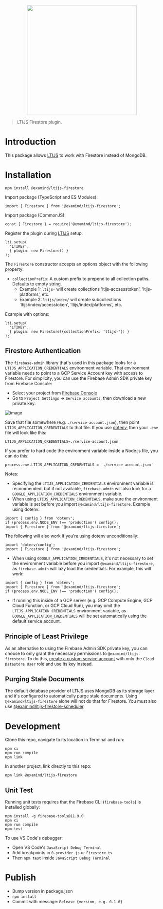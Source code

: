<div align="center">
	<br>
	<br>
	<a href="https://cvmcosta.github.io/ltijs"><img width="360" src="https://raw.githubusercontent.com/Cvmcosta/ltijs/master/docs/logo-300.svg"></img></a>
</div>

> LTIJS Firestore plugin.

# Introduction

This package allows [LTIJS](https://cvmcosta.github.io/ltijs) to work with Firestore instead of MongoDB.

# Installation

```
npm install @examind/ltijs-firestore
```

Import package (TypeScript and ES Modules):

```
import { Firestore } from '@examind/ltijs-firestore';
```

Import package (CommonJS):

```
const { Firestore } = require('@examind/ltijs-firestore');
```

Register the plugin during [LTIJS](https://cvmcosta.github.io/ltijs) setup:

```
lti.setup(
  'LTIKEY',
  { plugin: new Firestore() }
);

```

The `Firestore` constructor accepts an options object with the following property:

- `collectionPrefix`: A custom prefix to prepend to all collection paths. Defaults to empty string.
  - Example 1: `ltijs-` will create collections 'ltijs-accsesstoken', 'ltijs-platforms', etc.
  - Example 2: `ltijs/index/` will create subcollections 'ltijs/index/accesstoken', 'ltijs/index/platforms', etc.

Example with options:

```
lti.setup(
  'LTIKEY',
  { plugin: new Firestore({collectionPrefix: 'ltijs-'}) }
);

```

## Firestore Authentication

The `firebase-admin` library that's used in this package looks for a `LTIJS_APPLICATION_CREDENTIALS` environment variable. That environment variable needs to point to a GCP Service Account key with access to Firestore. For simplicity, you can use the Firebase Admin SDK private key from Firebase Console:

- Select your project from [Firebase Console](https://console.firebase.google.com/)
- Go to `Project Settings` -> `Service accounts`, then download a new private key:

![image](https://user-images.githubusercontent.com/504505/154392946-8bb689c5-e68a-41f8-8981-862246ea4a00.png)

Save that file somewhere (e.g. `./service-account.json`), then point `LTIJS_APPLICATION_CREDENTIALS` to that file. If you use [dotenv](https://www.npmjs.com/package/dotenv), then your `.env` file will look like this:

```
LTIJS_APPLICATION_CREDENTIALS=./service-account.json
```

If you prefer to hard code the environment variable inside a Node.js file, you can do this:

```
process.env.LTIJS_APPLICATION_CREDENTIALS = './service-account.json'
```

Notes:

- Specifying the `LTIJS_APPLICATION_CREDENTIALS` environment variable is recommended, but if not available, `firebase-admin` will also look for a `GOOGLE_APPLICATION_CREDENTIALS` environment variable.
- When using `LTIJS_APPLICATION_CREDENTIALS`, make sure the environment variable is set before you import `@examind/ltijs-firestore`. Example using dotenv:

```
import { config } from 'dotenv';
if (process.env.NODE_ENV !== 'production') config();
import { Firestore } from '@examind/ltijs-firestore';
```

The following will also work if you're using dotenv unconditionally:

```
import 'dotenv/config';
import { Firestore } from '@examind/ltijs-firestore';
```

- When using `GOOGLE_APPLICATION_CREDENTIALS`, it's not necessary to set the environment variable before you import `@examind/ltijs-firestore`, as `firebase-admin` will lazy load the credentials. For example, this will work:

```
import { config } from 'dotenv';
import { Firestore } from '@examind/ltijs-firestore';
if (process.env.NODE_ENV !== 'production') config();
```

- If running this inside of a GCP server (e.g. GCP Compute Engine, GCP Cloud Function, or GCP Cloud Run), you may omit the `LTIJS_APPLICATION_CREDENTIALS` environment variable, as `GOOGLE_APPLICATION_CREDENTIALS` will be set automatically using the default service account.

## Principle of Least Privilege

As an alternative to using the Firebase Admin SDK private key, you can choose to only grant the necessary permissions to `@examind/ltijs-firestore`. To do this, [create a custom service account](https://cloud.google.com/iam/docs/creating-managing-service-accounts) with only the `Cloud Datastore User` role and use its key instead.

## Purging Stale Documents

The default detabase provider of LTIJS uses MongoDB as its storage layer and it's configured to automatically purge stale documents. Using `@examind/ltijs-firestore` alone will not do that for Firestore. You must also use [@examind/ltijs-firestore-scheduler](https://www.npmjs.com/package/@examind/ltijs-firestore-scheduler).

# Development

Clone this repo, navigate to its location in Terminal and run:

```
npm ci
npm run compile
npm link
```

In another project, link directly to this repo:

```
npm link @examind/ltijs-firestore
```

## Unit Test

Running unit tests requires that the Firebase CLI (`firebase-tools`) is installed globally:

```
npm install -g firebase-tools@11.9.0
npm ci
npm run compile
npm test
```

To use VS Code's debugger:

- Open VS Code's `JavaScript Debug Terminal`
- Add breakpoints in `0-provider.js` or `Firestore.ts`
- Then `npm test` inside `JavaScript Debug Terminal`

# Publish

- Bump version in package.json
- `npm install`
- Commit with message: `Release {version, e.g. 0.1.6}`
